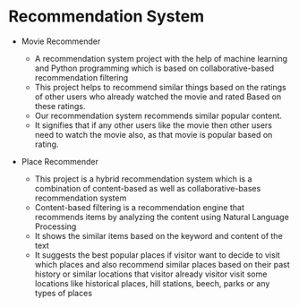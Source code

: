 # Recommendation System

- Movie Recommender
  - A recommendation system project with the help of machine learning and Python programming which is based on collaborative-based recommendation filtering
  - This project helps to recommend similar things based on the ratings of other users who already watched the movie and rated Based on these ratings.
  - Our recommendation system recommends similar popular content.
  - It signifies that if any other users like the movie then other users need to watch the movie also, as that movie is popular based on rating.

- Place Recommender
  - This project is a hybrid recommendation system which is a combination of content-based as well as collaborative-bases recommendation system
  - Content-based filtering is a recommendation engine that recommends items by analyzing the content using Natural Language Processing
  - It shows the similar items based on the keyword and content of the text
  - It suggests the best popular places if visitor want to decide to visit which places and also recommend similar places based on their past history or similar locations that visitor already visitor visit some locations like historical places, hill stations, beech, parks or any types of places
